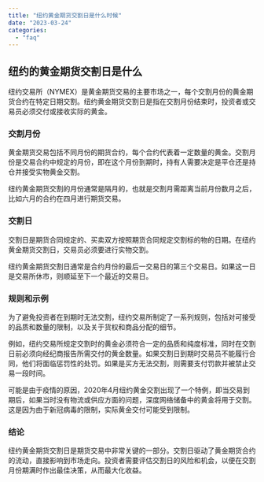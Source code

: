 ```yaml
---
title: "纽约黄金期货交割日是什么时候"
date: "2023-03-24"
categories: 
  - "faq"
---
```


## 纽约的黄金期货交割日是什么

纽约交易所（NYMEX）是黄金期货交易的主要市场之一，每个交割月份的黄金期货合约在特定日期交割。纽约黄金期货交割日是指在交割月份结束时，投资者或交易员必须交付或接收实际的黄金。

### 交割月份

黄金期货交易包括不同月份的期货合约，每个合约代表着一定数量的黄金。交割月份是交易合约中规定的月份，即在这个月份到期时，持有人需要决定是平仓还是持仓并接受实物黄金交割。

纽约黄金期货交割的月份通常是隔月的，也就是交割月需距离当前月份数月之后，比如六月的合约在四月进行期货交易。

### 交割日

交割日是期货合同规定的、买卖双方按照期货合同规定交割标的物的日期。在纽约黄金期货交割日，交易员必须要进行实物交割。

纽约黄金期货交割日通常是合约月份的最后一交易日的第三个交易日。如果这一日是交易所休市，则顺延至下一个最近的交易日。

### 规则和示例

为了避免投资者在到期时无法交割，纽约交易所制定了一系列规则，包括对可接受的品质和数量的限制，以及关于货权和商品分配的细节。

例如，纽约交易所规定交割时的黄金必须符合一定的品质和纯度标准，同时在交割日前必须向经纪商报告所需交付的黄金数量。如果交割日到期时交易员不能履行合同，他们将面临惩罚性的处罚。如果是买方无法交割，则需要支付罚款并被禁止交易一段时间。

可能是由于疫情的原因，2020年4月纽约黄金交割出现了一个特例，即当交易到期后，如果当时没有物流或供应方面的问题，深度网络储备中的黄金将用于交割。这是因为由于新冠病毒的限制，实际黄金交付可能受到限制。

### 结论

纽约黄金期货交割日是期货交易中非常关键的一部分。交割日驱动了黄金期货合约的流动，直接影响到市场走向。投资者需要评估交割日的风险和机会，以便在交割月份期满时作出最佳决策，从而最大化收益。
